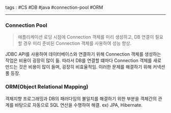 tags : #CS #DB #java #connection-pool #ORM

---

### Connection Pool

> 애플리케이션 로딩 시점에 Connection 객체를 미리 생성하고, DB 연결이 필요할 경우 미리 준비된 Connection 객체를 사용하여 성능 향상.

JDBC API를 사용하여 데이터베이스와 연결하기 위해 Connection 객체를 생성하는 작업은 비용이 굉장히 많이 듦.
따라서 DB를 연결할 떄마다 Connection 객체를 새로 만드는 것은 비용이 많이 들며, 굉장히 비효율적임.
이러한 문제를 해결하기 위해 커넥션 풀 등장.

### ORM(Object Relational Mapping)

객체지향 프로그래밍과 DB의 패러다임의 불일치를 해결하기 위한 부분을 객체간의 관계를 바탕으로 자동으로 SQL 연산을 수행하여 해결.
ex) JPA, Hibernate.
